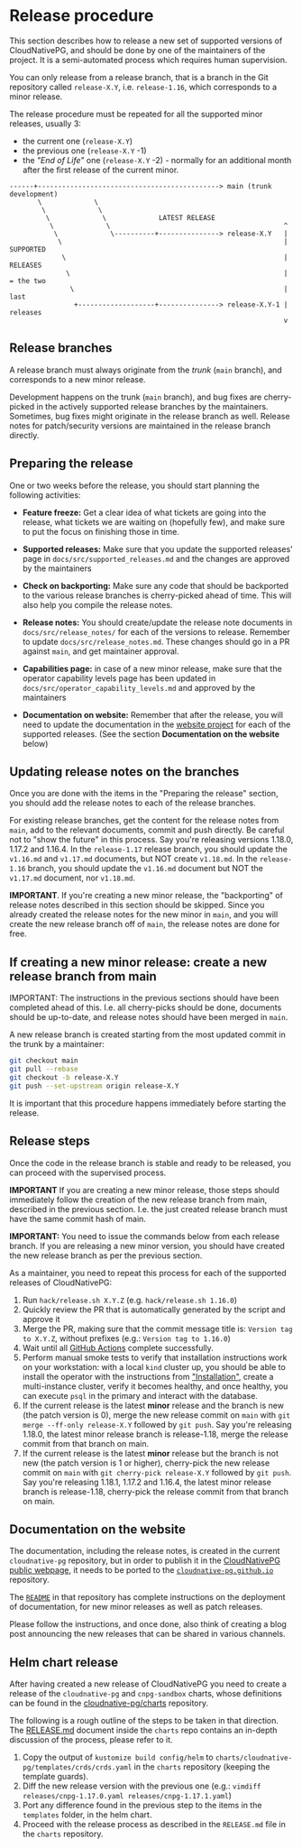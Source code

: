 # Release procedure

This section describes how to release a new set of supported versions of
CloudNativePG, and should be done by one of the maintainers of the project.  It
is a semi-automated process which requires human supervision.

You can only release from a release branch, that is a branch in the
Git repository called `release-X.Y`, i.e. `release-1.16`, which corresponds
to a minor release.

The release procedure must be repeated for all the supported minor releases,
usually 3:

- the current one (`release-X.Y`)
- the previous one (`release-X.Y` -1)
- the *"End of Life"* one (`release-X.Y` -2) - normally for an additional month
  after the first release of the current minor.

```diagram
------+---------------------------------------------> main (trunk development)
       \             \
        \             \
         \             \             LATEST RELEASE
          \             \                                           ^
           \             \----------+---------------> release-X.Y   |
            \                                                       | SUPPORTED
             \                                                      | RELEASES
              \                                                     | = the two
               \                                                    |   last
                +-------------------+---------------> release-X.Y-1 |   releases
                                                                    v
```

## Release branches

A release branch must always originate from the *trunk* (`main` branch),
and corresponds to a new minor release.

Development happens on the trunk (`main` branch), and bug fixes are
cherry-picked in the actively supported release branches by the maintainers.
Sometimes, bug fixes might originate in the release branch as well.
Release notes for patch/security versions are maintained in the release branch
directly.

## Preparing the release

One or two weeks before the release, you should start planning the following
activities:

- **Feature freeze:** Get a clear idea of what tickets are going into the
  release, what tickets we are waiting on (hopefully few), and make sure to
  put the focus on finishing those in time.

- **Supported releases:** Make sure that you update the supported releases' page
  in `docs/src/supported_releases.md` and the changes are approved by the
  maintainers

- **Check on backporting:** Make sure any code that should be backported to the
  various release branches is cherry-picked ahead of time. This will also help
  you compile the release notes.

- **Release notes:** You should create/update the release note documents in
  `docs/src/release_notes/` for each of the versions to release. Remember to
  update `docs/src/release_notes.md`.
  These changes should go in a PR against `main`, and get maintainer approval.

- **Capabilities page:** in case of a new minor release, make sure that the
  operator capability levels page has been updated in
  `docs/src/operator_capability_levels.md` and approved by the maintainers

- **Documentation on website:** Remember that after the release, you will
  need to update the documentation in the
  [website project](https://github.com/cloudnative-pg/cloudnative-pg.github.io)
  for each of the supported releases. (See the section **Documentation on the
  website** below)

<!-- TODO: we should create an issue template with a checklist for the release process -->

## Updating release notes on the branches

Once you are done with the items in the "Preparing the release" section, you
should add the release notes to each of the release branches.

For existing release branches, get the content for the release notes from
`main`, add to the relevant documents, commit and push directly.
Be careful not to "show the future" in this process.
Say you're releasing versions 1.18.0, 1.17.2 and 1.16.4. In the `release-1.17`
release branch, you should update the `v1.16.md` and `v1.17.md` documents, but
NOT create `v1.18.md`. In the `release-1.16` branch, you should update the
`v1.16.md` document but NOT the `v1.17.md` document, nor `v1.18.md`.

**IMPORTANT**. If you're creating a new minor release, the "backporting" of
release notes described in this section should be skipped. Since you already
created the release notes for the new minor in `main`, and you will create the
new release branch off of `main`, the release notes are done for free.

## If creating a new minor release: create a new release branch from main

IMPORTANT: The instructions in the previous sections should have been completed ahead
of this. I.e. all cherry-picks should be done, documents should be up-to-date,
and release notes should have been merged in `main`.

A new release branch is created starting from the most updated commit in the
trunk by a maintainer:

```bash
git checkout main
git pull --rebase
git checkout -b release-X.Y
git push --set-upstream origin release-X.Y
```

It is important that this procedure happens immediately before starting the release.

## Release steps

Once the code in the release branch is stable and ready to be released, you can
proceed with the supervised process.

**IMPORTANT** If you are creating a new minor release, those steps should immediately
follow the creation of the new release branch from main, described in the previous section.
I.e. the just created release branch must have the same commit hash of main.

**IMPORTANT:** You need to issue the commands below from each release branch.
If you are releasing a new minor version, you should have created the new
release branch as per the previous section.

As a maintainer, you need to repeat this process for each of the supported
releases of CloudNativePG:

1. Run `hack/release.sh X.Y.Z` (e.g. `hack/release.sh 1.16.0`)
2. Quickly review the PR that is automatically generated by the script and
   approve it
3. Merge the PR, making sure that the commit message title is:
   `Version tag to X.Y.Z`, without prefixes (e.g.: `Version tag to 1.16.0`)
4. Wait until all [GitHub Actions](https://github.com/cloudnative-pg/cloudnative-pg/actions)
   complete successfully.
5. Perform manual smoke tests to verify that installation instructions work on
   your workstation: with a local `kind` cluster up, you should be able to
   install the operator with the instructions from
   ["Installation"](../docs/src/installation_upgrade.md),
   create a multi-instance cluster, verify it becomes
   healthy, and once healthy, you can execute `psql` in the primary and interact
   with the database.
6. If the current release is the latest **minor** release and the branch is new
   (the patch version is 0), merge the new release commit on `main`
   with `git merge --ff-only release-X.Y` followed by `git push`.
   Say you're releasing 1.18.0, the latest minor release branch is
   release-1.18, merge the release commit from that branch on main.
7. If the current release is the latest **minor** release but the branch is not new
   (the patch version is 1 or higher), cherry-pick the new release commit on `main`
   with `git cherry-pick release-X.Y` followed by `git push`.
   Say you're releasing 1.18.1, 1.17.2 and 1.16.4, the latest minor release branch
   is release-1.18, cherry-pick the release commit from that branch on main.

## Documentation on the website

The documentation, including the release notes, is created in the current `cloudnative-pg` repository, but in order to publish it in the
[CloudNativePG public webpage](https://cloudnative-pg.io), it needs to be ported
to the [`cloudnative-pg.github.io`](https://github.com/cloudnative-pg/cloudnative-pg.github.io)
repository.

The [`README`](https://github.com/cloudnative-pg/cloudnative-pg.github.io#readme)
in that repository has complete instructions on the deployment of documentation,
for new minor releases as well as patch releases.

Please follow the instructions, and once done, also think of creating a blog
post announcing the new releases that can be shared in various channels.

## Helm chart release

After having created a new release of CloudNativePG you need to create a release
of the `cloudnative-pg` and `cnpg-sandbox` charts, whose definitions can be
found in the [cloudnative-pg/charts](https://github.com/cloudnative-pg/charts)
repository.

The following is a rough outline of the steps to be taken in that direction. The
[RELEASE.md](https://github.com/cloudnative-pg/charts/blob/main/RELEASE.md)
document inside the `charts` repo contains an in-depth discussion of the
process, please refer to it.

1. Copy the output of `kustomize build config/helm` to `charts/cloudnative-pg/templates/crds/crds.yaml`
   in the `charts` repository (keeping the template guards).
2. Diff the new release version with the previous one
   (e.g.: `vimdiff releases/cnpg-1.17.0.yaml releases/cnpg-1.17.1.yaml`)
3. Port any difference found in the previous step to the items in the
   `templates` folder, in the helm chart.
4. Proceed with the release process as described in the `RELEASE.md`
   file in the `charts` repository.
